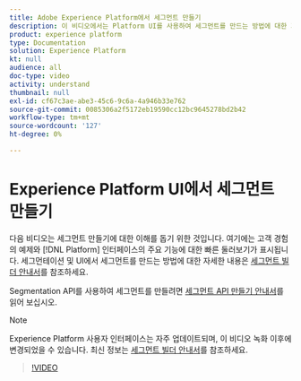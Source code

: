 ```yaml
---
title: Adobe Experience Platform에서 세그먼트 만들기
description: 이 비디오에서는 Platform UI를 사용하여 세그먼트를 만드는 방법에 대한 기본적인 이해를 제공합니다.
product: experience platform
type: Documentation
solution: Experience Platform
kt: null
audience: all
doc-type: video
activity: understand
thumbnail: null
exl-id: cf67c3ae-abe3-45c6-9c6a-4a946b33e762
source-git-commit: 0085306a2f5172eb19590cc12bc9645278bd2b42
workflow-type: tm+mt
source-wordcount: '127'
ht-degree: 0%

---
```


# Experience Platform UI에서 세그먼트 만들기

다음 비디오는 세그먼트 만들기에 대한 이해를 돕기 위한 것입니다. 여기에는 고객 경험의 예제와 [!DNL Platform] 인터페이스의 주요 기능에 대한 빠른 둘러보기가 표시됩니다. 세그먼테이션 및 UI에서 세그먼트를 만드는 방법에 대한 자세한 내용은 [세그먼트 빌더 안내서](../ui/segment-builder.md)를 참조하세요.

Segmentation API를 사용하여 세그먼트를 만들려면 [세그먼트 API 만들기 안내서](../tutorials/create-a-segment.md)를 읽어 보십시오.

>[!NOTE]
>
>Experience Platform 사용자 인터페이스는 자주 업데이트되며, 이 비디오 녹화 이후에 변경되었을 수 있습니다. 최신 정보는 [세그먼트 빌더 안내서](../ui/segment-builder.md)를 참조하세요.

>[!VIDEO](https://video.tv.adobe.com/v/31708?quality=12&learn=on&captions=kor)
